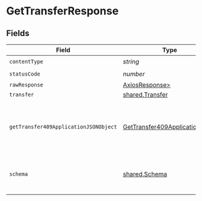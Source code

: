 # GetTransferResponse


## Fields

| Field                                                                                     | Type                                                                                      | Required                                                                                  | Description                                                                               |
| ----------------------------------------------------------------------------------------- | ----------------------------------------------------------------------------------------- | ----------------------------------------------------------------------------------------- | ----------------------------------------------------------------------------------------- |
| `contentType`                                                                             | *string*                                                                                  | :heavy_check_mark:                                                                        | N/A                                                                                       |
| `statusCode`                                                                              | *number*                                                                                  | :heavy_check_mark:                                                                        | N/A                                                                                       |
| `rawResponse`                                                                             | [AxiosResponse>](https://axios-http.com/docs/res_schema)                                  | :heavy_minus_sign:                                                                        | N/A                                                                                       |
| `transfer`                                                                                | [shared.Transfer](../../models/shared/transfer.md)                                        | :heavy_minus_sign:                                                                        | Success                                                                                   |
| `getTransfer409ApplicationJSONObject`                                                     | [GetTransfer409ApplicationJSON](../../models/operations/gettransfer409applicationjson.md) | :heavy_minus_sign:                                                                        | The data type's dataset has not been requested or is still syncing.                       |
| `schema`                                                                                  | [shared.Schema](../../models/shared/schema.md)                                            | :heavy_minus_sign:                                                                        | Your API request was not properly authorized.                                             |